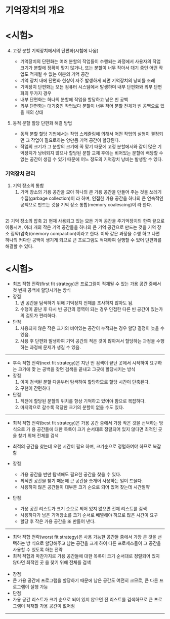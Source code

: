 # 기억장치의 개요

# **<시험>**
4) 고정 분할 기억장치에서의 단편화(시험에 나옴)
    * 기억장치의 단편화는 여러 분할의 작업들이 수행되는 과정에서 사용자의 작업 크기가 분할에 정확히 맞지 않거나, 또는 분할이 너무 작아서 대기 중인 어떤 작업도 적재될 수 없는 여분의 기억 공간
    * 기억 장치 내에 단편화 현상이 자주 발생하게 되면 기억장치의 낭비를 초래
    * 기억장치 단편화는 모든 컴퓨터 시스템에서 발생하며 내부 단편화와 외부 단편화의 두가지 경우
    * 내부 단편화는 하나의 분할에 작업을 할당하고 남은 빈 공백
    * 외부 단편화는 대기중인 작업보다 분할이 너무 적어 분할 전체가 빈 공백으로 있을 때의 상태

5) 동적 분할 할당 단편화 해결 방법
   * 동적 분할 할당 기법에서는 작업 스케줄링에 의해서 어떤 작업의 실행이 결정되면 그 작업이 필요로하는 양만큼 기억 공간이 할당된다.
   * 작업의 크기가 그 분할의 크기에 꼭 맞기 때문에 고정 분할에서와 같이 많은 기억장치가 낭비되지 않으나 할당된 분할 교체 후에는 비어있는 분할에 배당할 수 없는 공간이 생길 수 있기 때문에 어느 정도의 기억장치 낭비는 발생할 수 있다.

### 기억장치 관리
1) 기억 장소의 통합
   1) 기억 장소의 가용 공간을 모아 하나의 큰 가용 공간을 만들어 주는 것을 쓰레기 수집(garbage collection)이
      라 하며, 인접한 가용 공간을 하나의 큰 연속적인 공백으로 만드는 것을 기억 장소 통합(memory coalescing)이
      라 한다.
<br>
2) 기억 장소의 압축
   2) 현재 사용되고 있는 모든 기억 공간을 주기억장치의 한쪽 끝으로 이동시켜, 여러 개의 작은 기억 공간들을 하나의
      큰 기억 공간으로 만드는 것을 기억 장소 집약(압축)(memory compaction)이라고 한다. 이와 같은 과정을 수행
      하고 나면 하나의 커다란 공백이 생기게 되므로 큰 프로그램도 적재하여 실행할 수 있어 단편화를 해결할 수 있다.


# <시험>

* 최초 적합 전략(first fit strategy)은 프로그램이 적재될 수 있는 가용 공간 중에서 첫 번째 공백에 할당시키는 방식
* 장점
  1) 빈 공간을 탐색하기 위해 기억장치 전체를 조사하지 않아도 됨.
  2) 수행이 끝난 후 다시 빈 공간의 영역이 되는 경우 인접한 다른 빈 공간이 있는가의 검토가 편리하다.
* 단점
  1) 사용되지 않은 작은 크기의 비어있는 공간이 누적되는 경우 할당 결정이 늦을 수 있음.
  2) 사용 후 단편화 발생하여 기억 공간의 적은 것이 많아져서 할당하는 과정을 수행하는 과정에 문제가 생길 수 있음.
-------------------------------
* 후속 적합 전략(next fit strategy)은 지난 번 검색이 끝난 곳에서 시작하여 요구하는 크기에 맞
  는 공백을 찾면 검색을 끝내고 그곳에 할당시키는 방식
* 장점
   1)  이미 검색된 분할 다음부터 탐색하여 할당하므로 할당 시간이 단축된다.
  2) 구현이 간편하다
* 단점
   1) 직전에 할당된 분할의 위치를 항상 기억하고 있어야 함으로 복잡하다.
   2) 마지막으로 갈수록 적당한 크기의 분할이 없을 수도 있다.
--------------------------
* 최적 적합 전략(best fit strategy)은 가용 공간 중에서 가장 작은 것을 선택하는 방식으로 가
용 공간들에 대한 목록이 크기 순서대로 정렬되어 있지 않다면 최적인 곳을 찾기 위해 전체를 검색
* 최적의 공간을 찾는데 오랜 시간이 필요 하며, 크기순으로 정렬하여야 하므로 복잡함

* 장점
  * 가용 공간을 반만 탐색해도 필요한 공간을 찾을 수 있다.
  *  최적인 공간을 찾기 때문에 큰 공간을 쪼개어 사용하는 일이 드물다.
  *  사용하지 않은 공간들이 대부분 크기 순으로 되어 있어 찾는데 시간절약
* 단점
  * 가용 공간 리스트가 크기 순으로 되어 있지 않으면 전체 리스트를 검색
  *  사용하다가 남은 기억장소를 크기 순서로 배열해야 하므로 많은 시간이 요구
  *  할당 후 작은 가용 공간을 또 만들어 낸다.
-------------------------------------------

* 최악 적합 전략(worst fit strategy)은 사용 가능한 공간들 중에서 가장 큰 것을 선택하는 방
식으로 할당해주고 남는 공간을 크게 하여 다른 프로세스들이 그 공간을 사용할 수 있도록 하는 전략
* 최적 적합과 마찬가지로 가용 공간들에 대한 목록이 크기 순서대로 정렬되어 있지 않다면 최적인 곳
을 찾기 위해 전체를 검색
<br><br>
* 장점
* 큰 가용 공간에 프로그램을 할당하기 때문에 남은 공간도
여전히 크므로, 큰 다른 프로그램이 실행 가능
* 단점 
* 가용 공간 리스트가 크기 순으로 되어 있지 않으면 전
리스트를 검색하므로 큰 프로그램이 적재할 가용 공간이 없어짐
------------------------------------

